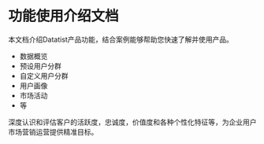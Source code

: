 # 功能使用介绍文档

本文档介绍Datatist产品功能，结合案例能够帮助您快速了解并使用产品。

* 数据概览
* 预设用户分群
* 自定义用户分群
* 用户画像
* 市场活动
* 等

深度认识和评估客户的活跃度，忠诚度，价值度和各种个性化特征等，为企业用户市场营销运营提供精准目标。

